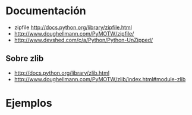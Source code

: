# Documentación #
  * zipfile http://docs.python.org/library/zipfile.html
  * http://www.doughellmann.com/PyMOTW/zipfile/
  * http://www.devshed.com/c/a/Python/Python-UnZipped/

## Sobre zlib ##
  * http://docs.python.org/library/zlib.html
  * http://www.doughellmann.com/PyMOTW/zlib/index.html#module-zlib

# Ejemplos #